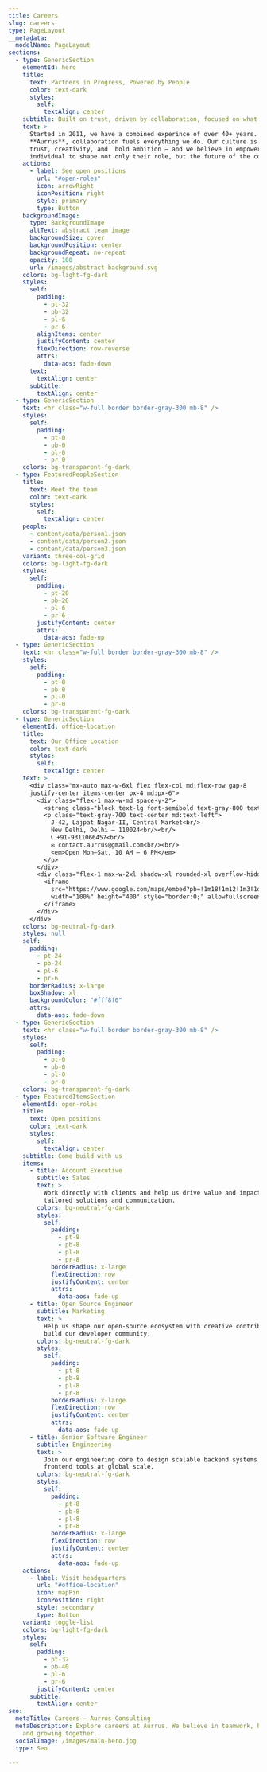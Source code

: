 ```yaml
---
title: Careers
slug: careers
type: PageLayout
__metadata:
  modelName: PageLayout
sections:
  - type: GenericSection
    elementId: hero
    title:
      text: Partners in Progress, Powered by People
      color: text-dark
      styles:
        self:
          textAlign: center
    subtitle: Built on trust, driven by collaboration, focused on what matters to you.
    text: >
      Started in 2011, we have a combined experince of over 40+ years. At
      **Aurrus**, collaboration fuels everything we do. Our culture is rooted in
      trust, creativity, and  bold ambition — and we believe in empowering each
      individual to shape not only their role, but the future of the company.
    actions:
      - label: See open positions
        url: "#open-roles"
        icon: arrowRight
        iconPosition: right
        style: primary
        type: Button
    backgroundImage:
      type: BackgroundImage
      altText: abstract team image
      backgroundSize: cover
      backgroundPosition: center
      backgroundRepeat: no-repeat
      opacity: 100
      url: /images/abstract-background.svg
    colors: bg-light-fg-dark
    styles:
      self:
        padding:
          - pt-32
          - pb-32
          - pl-6
          - pr-6
        alignItems: center
        justifyContent: center
        flexDirection: row-reverse
        attrs:
          data-aos: fade-down
      text:
        textAlign: center
      subtitle:
        textAlign: center
  - type: GenericSection
    text: <hr class="w-full border border-gray-300 mb-8" />
    styles:
      self:
        padding:
          - pt-0
          - pb-0
          - pl-0
          - pr-0
    colors: bg-transparent-fg-dark
  - type: FeaturedPeopleSection
    title:
      text: Meet the team
      color: text-dark
      styles:
        self:
          textAlign: center
    people:
      - content/data/person1.json
      - content/data/person2.json
      - content/data/person3.json
    variant: three-col-grid
    colors: bg-light-fg-dark
    styles:
      self:
        padding:
          - pt-20
          - pb-20
          - pl-6
          - pr-6
        justifyContent: center
        attrs:
          data-aos: fade-up
  - type: GenericSection
    text: <hr class="w-full border border-gray-300 mb-8" />
    styles:
      self:
        padding:
          - pt-0
          - pb-0
          - pl-0
          - pr-0
    colors: bg-transparent-fg-dark
  - type: GenericSection
    elementId: office-location
    title:
      text: Our Office Location
      color: text-dark
      styles:
        self:
          textAlign: center
    text: >
      <div class="mx-auto max-w-6xl flex flex-col md:flex-row gap-8
      justify-center items-center px-4 md:px-6">
        <div class="flex-1 max-w-md space-y-2">
          <strong class="block text-lg font-semibold text-gray-800 text-center md:text-left">Aurrus HQ</strong>
          <p class="text-gray-700 text-center md:text-left">
            J‑42, Lajpat Nagar‑II, Central Market<br/>
            New Delhi, Delhi – 110024<br/><br/>
            📞 +91‑9311066457<br/>
            ✉️ contact.aurrus@gmail.com<br/><br/>
            <em>Open Mon–Sat, 10 AM – 6 PM</em>
          </p>
        </div>
        <div class="flex-1 max-w-2xl shadow-xl rounded-xl overflow-hidden w-full">
          <iframe
            src="https://www.google.com/maps/embed?pb=!1m18!1m12!1m3!1d3504.0501091289057!2d77.24076807432647!3d28.568257975699936!2m3!1f0!2f0!3f0!3m2!1i1024!2i768!4f13.1!3m3!1m2!1s0x390ce3b2808ffe1b%3A0xec1f022224013392!2sJ-42%2C%20near%20Home%20Saaz%2C%20Block%20J%2C%20Lajpat%20Nagar%20II%2C%20Lajpat%20Nagar%2C%20New%20Delhi%2C%20Delhi%20110024!5e0!3m2!1sen!2sin!4v1751796978098!5m2!1sen!2sin"
            width="100%" height="400" style="border:0;" allowfullscreen="" loading="lazy" referrerpolicy="no-referrer-when-downgrade">
          </iframe>
        </div>
      </div>
    colors: bg-neutral-fg-dark
    styles: null
    self:
      padding:
        - pt-24
        - pb-24
        - pl-6
        - pr-6
      borderRadius: x-large
      boxShadow: xl
      backgroundColor: "#fff8f0"
      attrs:
        data-aos: fade-down
  - type: GenericSection
    text: <hr class="w-full border border-gray-300 mb-8" />
    styles:
      self:
        padding:
          - pt-0
          - pb-0
          - pl-0
          - pr-0
    colors: bg-transparent-fg-dark
  - type: FeaturedItemsSection
    elementId: open-roles
    title:
      text: Open positions
      color: text-dark
      styles:
        self:
          textAlign: center
    subtitle: Come build with us
    items:
      - title: Account Executive
        subtitle: Sales
        text: >
          Work directly with clients and help us drive value and impact through
          tailored solutions and communication.
        colors: bg-neutral-fg-dark
        styles:
          self:
            padding:
              - pt-8
              - pb-8
              - pl-8
              - pr-8
            borderRadius: x-large
            flexDirection: row
            justifyContent: center
            attrs:
              data-aos: fade-up
      - title: Open Source Engineer
        subtitle: Marketing
        text: >
          Help us shape our open-source ecosystem with creative contributions and
          build our developer community.
        colors: bg-neutral-fg-dark
        styles:
          self:
            padding:
              - pt-8
              - pb-8
              - pl-8
              - pr-8
            borderRadius: x-large
            flexDirection: row
            justifyContent: center
            attrs:
              data-aos: fade-up
      - title: Senior Software Engineer
        subtitle: Engineering
        text: >
          Join our engineering core to design scalable backend systems and next-gen
          frontend tools at global scale.
        colors: bg-neutral-fg-dark
        styles:
          self:
            padding:
              - pt-8
              - pb-8
              - pl-8
              - pr-8
            borderRadius: x-large
            flexDirection: row
            justifyContent: center
            attrs:
              data-aos: fade-up
    actions:
      - label: Visit headquarters
        url: "#office-location"
        icon: mapPin
        iconPosition: right
        style: secondary
        type: Button
    variant: toggle-list
    colors: bg-light-fg-dark
    styles:
      self:
        padding:
          - pt-32
          - pb-40
          - pl-6
          - pr-6
        justifyContent: center
      subtitle:
        textAlign: center
seo:
  metaTitle: Careers – Aurrus Consulting
  metaDescription: Explore careers at Aurrus. We believe in teamwork, bold ideas,
    and growing together.
  socialImage: /images/main-hero.jpg
  type: Seo

---
```


